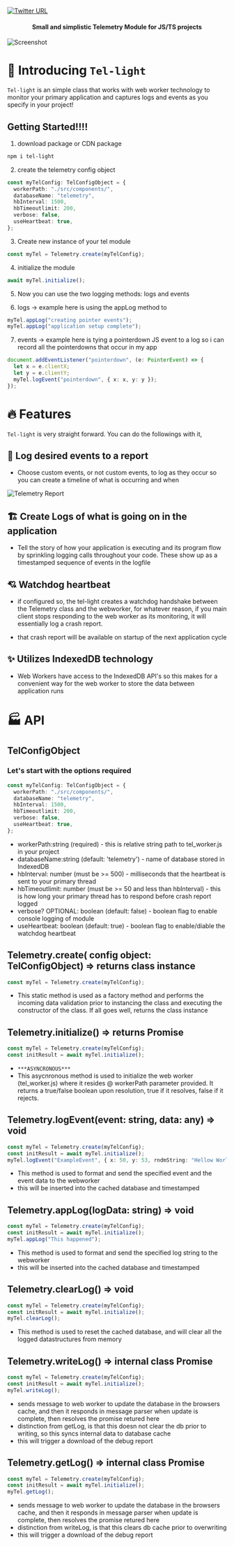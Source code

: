 [![Twitter URL](https://img.shields.io/twitter/url/https/twitter.com/bukotsunikki.svg?style=social&label=Follow%20%40jyoung424242)](https://twitter.com/jyoung424242)

<h4 align="center">Small and simplistic Telemetry Module for JS/TS projects</h4>

![Screenshot](/screenshot.png?raw=true "Screenshot")

# 👋 Introducing `Tel-light`

`Tel-light` is an simple class that works with web worker technology to monitor your primary application and captures logs and events as you specify in your project!

<!---
# Demo on Youtube (TODO)

- https://youtu.be/m1zYOhrmdKk Javascript example
- https://youtu.be/IRboPZac_Q8 Typescript example
-->

## Getting Started!!!!

1. download package or CDN package

```bash
npm i tel-light
```

2. create the telemetry config object

```ts
const myTelConfig: TelConfigObject = {
  workerPath: "./src/components/",
  databaseName: "telemetry",
  hbInterval: 1500,
  hbTimeoutlimit: 200,
  verbose: false,
  useHeartbeat: true,
};
```

3. Create new instance of your tel module

```ts
const myTel = Telemetry.create(myTelConfig);
```

4. initialize the module

```ts
await myTel.initialize();
```

5. Now you can use the two logging methods: logs and events

6. logs -> example here is using the appLog method to

```ts
myTel.appLog("creating pointer events");
myTel.appLog("application setup complete");
```

7. events -> example here is tying a pointerdown JS event to a log so i can record all the pointerdowns that occur in my app

```ts
document.addEventListener("pointerdown", (e: PointerEvent) => {
  let x = e.clientX;
  let y = e.clientY;
  myTel.logEvent("pointerdown", { x: x, y: y });
});
```

# 🔥 Features

`Tel-light` is very straight forward. You can do the followings with it,

## 🔢 Log desired events to a report

- Choose custom events, or not custom events, to log as they occur so you can create a timeline of what is occurring and when

![Telemetry Report](/report.png?raw=true "Telemetry Report")

## 🏗️ Create Logs of what is going on in the application

- Tell the story of how your application is executing and its program flow by sprinkling logging calls throughout your code.
  These show up as a timestamped sequence of events in the logfile

## 💘 Watchdog heartbeat

- if configured so, the tel-light creates a watchdog handshake between the Telemetry class and the webworker, for whatever reason, if you main client stops responding to the web worker as its monitoring, it will essentially log a crash report.

- that crash report will be available on startup of the next application cycle

## ✨ Utilizes IndexedDB technology

- Web Workers have access to the IndexedDB API's so this makes for a convenient way for the web worker to store the data between application runs

# 🏭 API

## TelConfigObject

### Let's start with the options required

```ts
const myTelConfig: TelConfigObject = {
  workerPath: "./src/components/",
  databaseName: "telemetry",
  hbInterval: 1500,
  hbTimeoutlimit: 200,
  verbose: false,
  useHeartbeat: true,
};
```

- workerPath:string (required) - this is relative string path to tel_worker.js in your project
- databaseName:string (default: 'telemetry') - name of database stored in IndexedDB
- hbInterval: number (must be >= 500) - milliseconds that the heartbeat is sent to your primary thread
- hbTimeoutlimit: number (must be >= 50 and less than hbInterval) - this is how long your primary thread has to respond before crash report logged
- verbose? OPTIONAL: boolean (default: false) - boolean flag to enable console logging of module
- useHeartbeat: boolean (default: true) - boolean flag to enable/diable the watchdog heartbeat

## Telemetry.create( config object: TelConfigObject) => returns class instance

```ts
const myTel = Telemetry.create(myTelConfig);
```

- This static method is used as a factory method and performs the incoming data validation prior to instancing the class and executing the constructor of the class. If all goes well, returns the class instance

## Telemetry.initialize() => returns Promise<boolean>

```ts
const myTel = Telemetry.create(myTelConfig);
const initResult = await myTel.initialize();
```

- `***ASYNCRONOUS***`
- This asycnronous method is used to initialize the web worker (tel_worker.js) where it resides @ workerPath parameter provided. It returns a true/false boolean upon resolution, true if it resolves, false if it rejects.

## Telemetry.logEvent(event: string, data: any) => void

```ts
const myTel = Telemetry.create(myTelConfig);
const initResult = await myTel.initialize();
myTel.logEvent("ExampleEvent", { x: 50, y: 53, rndmString: "Hellow World!" });
```

- This method is used to format and send the specified event and the event data to the webworker
- this will be inserted into the cached database and timestamped

## Telemetry.appLog(logData: string) => void

```ts
const myTel = Telemetry.create(myTelConfig);
const initResult = await myTel.initialize();
myTel.appLog("This happened");
```

- This method is used to format and send the specified log string to the webworker
- this will be inserted into the cached database and timestamped

## Telemetry.clearLog() => void

```ts
const myTel = Telemetry.create(myTelConfig);
const initResult = await myTel.initialize();
myTel.clearLog();
```

- This method is used to reset the cached database, and will clear all the logged datastructures from memory

## Telemetry.writeLog() => internal class Promise

```ts
const myTel = Telemetry.create(myTelConfig);
const initResult = await myTel.initialize();
myTel.writeLog();
```

- sends message to web worker to update the database in the browsers cache, and then it responds in message parser when update is complete, then resolves the promise retured here
- distinction from getLog, is that this doesn not clear the db prior to writing, so this syncs internal data to database cache
- this will trigger a download of the debug report

## Telemetry.getLog() => internal class Promise

```ts
const myTel = Telemetry.create(myTelConfig);
const initResult = await myTel.initialize();
myTel.getLog();
```

- sends message to web worker to update the database in the browsers cache, and then it responds in message parser when update is complete, then resolves the promise retured here
- distinction from writeLog, is that this clears db cache prior to overwriting
- this will trigger a download of the debug report
